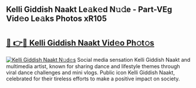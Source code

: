## Kelli Giddish Naakt Le𝚊k𝚎d N𝚞𝚍e - Part-VEg Vid𝚎o Le𝚊ks Photos xR105

# <h2><a href="http://fb5kqk.evod.top/?m=Kelli+Giddish+Naakt">🔗 👉🔴 Kelli Giddish Naakt Vid𝚎o Ph𝚘t𝚘s</a></h2>

[![Kelli Giddish Naakt N𝚞d𝚎s](https://i.imgur.com/8V9OHl7.gif)](http://fb5kqk.evod.top/?m=Kelli+Giddish+Naakt)
Social media sensation Kelli Giddish Naakt and multimedia artist, known for sharing dance and lifestyle themes through viral dance challenges and mini vlogs. Public icon Kelli Giddish Naakt, celebrated for their tireless efforts to make a positive impact on society. 
